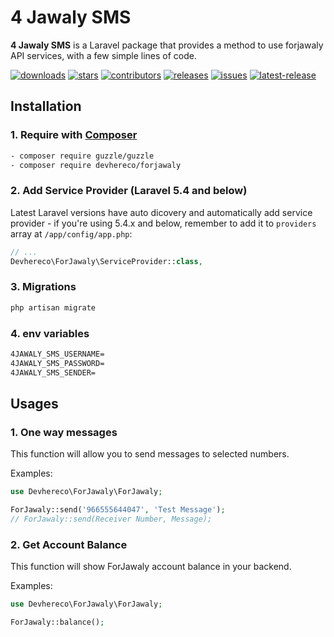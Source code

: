 # 4 Jawaly SMS 
**4 Jawaly SMS** is a Laravel package that provides a method to use forjawaly API services, with a few simple lines of code.

[![downloads](https://badgen.net//packagist/dt/devhereco/forjawaly)](https://packagist.org/packages/devhereco/forjawaly)
[![stars](https://badgen.net/github/stars/devhereco/forjawaly-SMS-Package)](https://github.com/devhereco/forjawaly-SMS-Package)
[![contributors](https://badgen.net/github/contributors/devhereco/forjawaly-SMS-Package)](https://github.com/devhereco/forjawaly-SMS-Package)
[![releases](https://badgen.net/github/releases/devhereco/forjawaly-SMS-Package)](https://github.com/devhereco/forjawaly-SMS-Package)
[![issues](https://badgen.net/github/open-issues/devhereco/forjawaly-SMS-Package)](https://github.com/devhereco/forjawaly-SMS-Package)
[![latest-release](https://badgen.net/packagist/v/devhereco/forjawaly/latest)](https://packagist.org/packages/devhereco/forjawaly)

## Installation

### 1. Require with [Composer](https://getcomposer.org/)
```sh
- composer require guzzle/guzzle
- composer require devhereco/forjawaly
```

### 2. Add Service Provider (Laravel 5.4 and below)

Latest Laravel versions have auto dicovery and automatically add service provider - if you're using 5.4.x and below, remember to add it to `providers` array at `/app/config/app.php`:

```php
// ...
Devhereco\ForJawaly\ServiceProvider::class,
```

### 3. Migrations

```sh
php artisan migrate
```

### 4. env variables

```sh
4JAWALY_SMS_USERNAME=
4JAWALY_SMS_PASSWORD=
4JAWALY_SMS_SENDER=
```

## Usages

### 1. One way messages
This function will allow you to send messages to selected numbers.

Examples:
```php
use Devhereco\ForJawaly\ForJawaly;

ForJawaly::send('966555644047', 'Test Message');
// ForJawaly::send(Receiver Number, Message);
```

### 2. Get Account Balance
This function will show ForJawaly account balance in your backend.

Examples:
```php
use Devhereco\ForJawaly\ForJawaly;

ForJawaly::balance();
```
